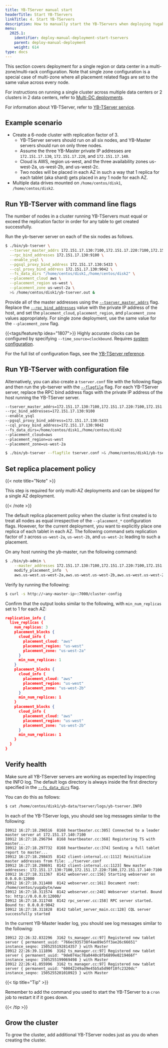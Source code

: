 ```yaml
---
title: YB-TServer manual start
headerTitle: Start YB-TServers
linkTitle: 4. Start YB-TServers
description: How to manually start the YB-TServers when deploying YugabyteDB database in a single region or data center.
menu:
  2025.1:
    identifier: deploy-manual-deployment-start-tservers
    parent: deploy-manual-deployment
    weight: 614
type: docs
---
```


This section covers deployment for a single region or data center in a multi-zone/multi-rack configuration. Note that single zone configuration is a special case of multi-zone where all placement related flags are set to the same value across every node.

For instructions on running a single cluster across multiple data centers or 2 clusters in 2 data centers, refer to [Multi-DC deployments](../../../deploy/multi-dc/).

For information about YB-TServer, refer to [YB-TServer service](../../../architecture/yb-tserver/).

## Example scenario

- Create a 6-node cluster with replication factor of 3.
  - YB-TServer servers should run on all six nodes, and YB-Master servers should run on only three nodes.
  - Assume the three YB-Master private IP addresses are `172.151.17.130`, `172.151.17.220`, and `172.151.17.140`.
  - Cloud is AWS, region us-west, and the three availability zones us-west-2a, us-west-2b, and us-west-2c.
  - Two nodes will be placed in each AZ in such a way that 1 replica for each tablet (aka shard) gets placed in any 1 node for each AZ.
- Multiple data drives mounted on `/home/centos/disk1`, `/home/centos/disk2`.

## Run YB-TServer with command line flags

The number of nodes in a cluster running YB-TServers must equal or exceed the replication factor in order for any table to get created successfully.

Run the yb-tserver server on each of the six nodes as follows.

```sh
$ ./bin/yb-tserver \
  --tserver_master_addrs 172.151.17.130:7100,172.151.17.220:7100,172.151.17.140:7100 \
  --rpc_bind_addresses 172.151.17.130:9100 \
  --enable_ysql \
  --pgsql_proxy_bind_address 172.151.17.130:5433 \
  --cql_proxy_bind_address 172.151.17.130:9042 \
  --fs_data_dirs "/home/centos/disk1,/home/centos/disk2" \
  --placement_cloud aws \
  --placement_region us-west \
  --placement_zone us-west-2a \
  >& /home/centos/disk1/yb-tserver.out &
```

Provide all of the master addresses using the [`--tserver_master_addrs`](../../../reference/configuration/yb-tserver/#tserver-master-addrs) flag. Replace the [`--rpc_bind_addresses`](../../../reference/configuration/yb-tserver/#rpc-bind-addresses) value with the private IP address of the host, and set the `placement_cloud`, `placement_region`, and `placement_zone` values appropriately. For single zone deployment, use the same value for the `--placement_zone` flag.

{{<tags/feature/tp idea="1807">}} Highly accurate clocks can be configured by specifying `--time_source=clockbound`. Requires [system configuration](../system-config#set-up-time-synchronization).

For the full list of configuration flags, see the [YB-TServer reference](../../../reference/configuration/yb-tserver/).

## Run YB-TServer with configuration file

Alternatively, you can also create a `tserver.conf` file with the following flags and then run the yb-tserver with the [`--flagfile`](../../../reference/configuration/yb-tserver/#flagfile) flag. For each YB-TServer server, replace the RPC bind address flags with the private IP address of the host running the YB-TServer server.

```sh
--tserver_master_addrs=172.151.17.130:7100,172.151.17.220:7100,172.151.17.140:7100
--rpc_bind_addresses=172.151.17.130:9100
--enable_ysql
--pgsql_proxy_bind_address=172.151.17.130:5433
--cql_proxy_bind_address=172.151.17.130:9042
--fs_data_dirs=/home/centos/disk1,/home/centos/disk2
--placement_cloud=aws
--placement_region=us-west
--placement_zone=us-west-2a
```

```sh
$ ./bin/yb-tserver --flagfile tserver.conf >& /home/centos/disk1/yb-tserver.out &
```

## Set replica placement policy

{{< note title="Note" >}}

This step is required for only multi-AZ deployments and can be skipped for a single AZ deployment.

{{< /note >}}

The default replica placement policy when the cluster is first created is to treat all nodes as equal irrespective of the `--placement_*` configuration flags. However, for the current deployment, you want to explicitly place one replica of each tablet in each AZ. The following command sets replication factor of `3` across `us-west-2a`, `us-west-2b`, and `us-west-2c` leading to such a placement.

On any host running the yb-master, run the following command:

```sh
$ ./bin/yb-admin \
    --master_addresses 172.151.17.130:7100,172.151.17.220:7100,172.151.17.140:7100 \
    modify_placement_info  \
    aws.us-west.us-west-2a,aws.us-west.us-west-2b,aws.us-west.us-west-2c 3
```

Verify by running the following:

```sh
$ curl -s http://<any-master-ip>:7000/cluster-config
```

Confirm that the output looks similar to the following, with `min_num_replicas` set to 1 for each AZ:

```output.json
replication_info {
  live_replicas {
    num_replicas: 3
    placement_blocks {
      cloud_info {
        placement_cloud: "aws"
        placement_region: "us-west"
        placement_zone: "us-west-2a"
      }
      min_num_replicas: 1
    }
    placement_blocks {
      cloud_info {
        placement_cloud: "aws"
        placement_region: "us-west"
        placement_zone: "us-west-2b"
      }
      min_num_replicas: 1
    }
    placement_blocks {
      cloud_info {
        placement_cloud: "aws"
        placement_region: "us-west"
        placement_zone: "us-west-2b"
      }
      min_num_replicas: 1
    }
  }
}
```

## Verify health

Make sure all YB-TServer servers are working as expected by inspecting the INFO log. The default logs directory is always inside the first directory specified in the [`--fs_data_dirs`](../../../reference/configuration/yb-tserver/#fs-data-dirs) flag.

You can do this as follows:

```sh
$ cat /home/centos/disk1/yb-data/tserver/logs/yb-tserver.INFO
```

In each of the YB-TServer logs, you should see log messages similar to the following:

```output
I0912 16:27:18.296516  8168 heartbeater.cc:305] Connected to a leader master server at 172.151.17.140:7100
I0912 16:27:18.296794  8168 heartbeater.cc:368] Registering TS with master...
I0912 16:27:18.297732  8168 heartbeater.cc:374] Sending a full tablet report to master...
I0912 16:27:18.298435  8142 client-internal.cc:1112] Reinitialize master addresses from file: ../tserver.conf
I0912 16:27:18.298691  8142 client-internal.cc:1123] New master addresses: 172.151.17.130:7100,172.151.17.220:7100,172.151.17.140:7100
I0912 16:27:18.311367  8142 webserver.cc:156] Starting webserver on 0.0.0.0:12000
I0912 16:27:18.311408  8142 webserver.cc:161] Document root: /home/centos/yugabyte/www
I0912 16:27:18.311574  8142 webserver.cc:248] Webserver started. Bound to: http://0.0.0.0:12000/
I0912 16:27:18.311748  8142 rpc_server.cc:158] RPC server started. Bound to: 0.0.0.0:9042
I0912 16:27:18.311828  8142 tablet_server_main.cc:128] CQL server successfully started
```

In the current YB-Master leader log, you should see log messages similar to the following:

```output
I0912 22:26:32.832296  3162 ts_manager.cc:97] Registered new tablet server { permanent_uuid: "766ec935738f4ae89e5ff3ae26c66651" instance_seqno: 1505255192814357 } with Master
I0912 22:26:39.111896  3162 ts_manager.cc:97] Registered new tablet server { permanent_uuid: "9de074ac78a0440c8fb6899e0219466f" instance_seqno: 1505255199069498 } with Master
I0912 22:26:41.055996  3162 ts_manager.cc:97] Registered new tablet server { permanent_uuid: "60042249ad9e45b5a5d90f10fc2320dc" instance_seqno: 1505255201010923 } with Master
```

{{< tip title="Tip" >}}

Remember to add the command you used to start the YB-TServer to a `cron` job to restart it if it goes down.

{{< /tip >}}

## Grow the cluster

To grow the cluster, add additional YB-TServer nodes just as you do when creating the cluster.
